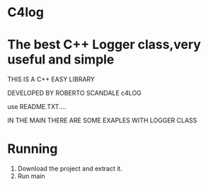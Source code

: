 # C4log
# The best C++ Logger class,very useful and simple
   
   THIS IS A C++ EASY LIBRARY

   DEVELOPED BY ROBERTO SCANDALE c4LOG
   
   use README.TXT....
   
   IN THE MAIN THERE ARE SOME EXAPLES WITH LOGGER CLASS


# Running

1. Download the project and extract it.
2. Run main 
